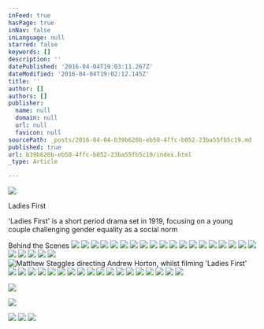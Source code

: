 ```yaml
---
inFeed: true
hasPage: true
inNav: false
inLanguage: null
starred: false
keywords: []
description: ''
datePublished: '2016-04-04T19:03:11.267Z'
dateModified: '2016-04-04T19:02:12.145Z'
title: ''
author: []
authors: []
publisher:
  name: null
  domain: null
  url: null
  favicon: null
sourcePath: _posts/2016-04-04-b39b628b-eb50-4ffc-b052-23ba55fb5c19.md
published: true
url: b39b628b-eb50-4ffc-b052-23ba55fb5c19/index.html
_type: Article

---
```

![](https://the-grid-user-content.s3-us-west-2.amazonaws.com/4e553c2f-baed-41c9-88c8-98af7e6ee338.jpg)

Ladies First

'Ladies First' is a short period drama set in 1919, focusing on a young couple challenging gender equality as a social norm

Behind the Scenes
![](https://the-grid-user-content.s3-us-west-2.amazonaws.com/e5188e49-92c7-43af-9a05-888f4fe387d6.jpg)
![](https://the-grid-user-content.s3-us-west-2.amazonaws.com/2c20bf48-4f0c-4489-83cf-13c3109ce2be.jpg)
![](https://the-grid-user-content.s3-us-west-2.amazonaws.com/af3cb086-0ef4-43a1-a472-a37f4cef7f55.jpg)
![](https://the-grid-user-content.s3-us-west-2.amazonaws.com/4ba19c05-4c6d-4e1e-bea7-4c6f00af0ad4.jpg)
![](https://the-grid-user-content.s3-us-west-2.amazonaws.com/343c1a6a-d9bb-44b8-89fb-61bfca1a97de.jpg)
![](https://the-grid-user-content.s3-us-west-2.amazonaws.com/5b5ce00b-9eea-4a31-95ce-3ac701875f50.jpg)
![](https://the-grid-user-content.s3-us-west-2.amazonaws.com/288e445e-1258-47b7-8d9a-de6ef0609d86.jpg)
![](https://the-grid-user-content.s3-us-west-2.amazonaws.com/089b94eb-65af-4058-870c-d584153ea28d.jpg)
![](https://the-grid-user-content.s3-us-west-2.amazonaws.com/967f186d-4c5e-4612-b5aa-c3e390bb70b1.jpg)
![](https://the-grid-user-content.s3-us-west-2.amazonaws.com/33fca407-aef7-4601-a0e8-19b854c17e42.jpg)
![](https://the-grid-user-content.s3-us-west-2.amazonaws.com/d1ba3835-2130-46e4-b16a-e4a1cef8b330.jpg)
![](https://the-grid-user-content.s3-us-west-2.amazonaws.com/8771159c-9b70-4d1d-a399-68c0a0190946.jpg)
![](https://the-grid-user-content.s3-us-west-2.amazonaws.com/021c374a-d074-4566-b472-298ae0badf45.jpg)
![](https://the-grid-user-content.s3-us-west-2.amazonaws.com/c8f3a723-be9b-4579-80a0-c1b88212711a.jpg)
![](https://the-grid-user-content.s3-us-west-2.amazonaws.com/7d3894c2-1c4d-423c-adfe-a7e9d6a6e87b.jpg)
![](https://the-grid-user-content.s3-us-west-2.amazonaws.com/71643e94-6415-4a95-b152-73eb3c5855c9.jpg)
![](https://the-grid-user-content.s3-us-west-2.amazonaws.com/3041795f-b2a4-4b75-a888-d27a82c74162.jpg)
![](https://the-grid-user-content.s3-us-west-2.amazonaws.com/5ead5541-2dd3-4d15-9303-a70170281bd1.jpg)
![](https://the-grid-user-content.s3-us-west-2.amazonaws.com/20308959-6486-4245-94e7-bf046897a18b.jpg)
![](https://the-grid-user-content.s3-us-west-2.amazonaws.com/87227402-9a94-4f4b-b3c3-47ac1fc607be.jpg)
![](https://the-grid-user-content.s3-us-west-2.amazonaws.com/553ac9d1-77c9-4da1-9ec9-204c498fd853.jpg)
![](https://the-grid-user-content.s3-us-west-2.amazonaws.com/35867c25-a8e7-433a-b2ea-a8a4c9c937b5.jpg)
![](https://the-grid-user-content.s3-us-west-2.amazonaws.com/6d5b3e8f-d96a-43a8-8e08-5254679ddbd3.jpg)
![](https://the-grid-user-content.s3-us-west-2.amazonaws.com/6b6f28bd-23f6-47fa-b095-e138f1ad15a0.jpg)
![Matthew Steggles directing Andrew Horton, whilst filming 'Ladies First'](https://s3-us-west-2.amazonaws.com/the-grid-img/p/ff60f046ec6b1a44aff4809b29693971da4d4fa4.jpg)
![](https://the-grid-user-content.s3-us-west-2.amazonaws.com/749ec0ca-254d-4065-9277-3afece904190.jpg)
![](https://the-grid-user-content.s3-us-west-2.amazonaws.com/1500062f-9882-4bd7-bb7c-b176bdd6d76c.jpg)
![](https://the-grid-user-content.s3-us-west-2.amazonaws.com/749b365e-a4f3-42f8-8694-cd60b51b3c3e.jpg)
![](https://the-grid-user-content.s3-us-west-2.amazonaws.com/0d778efb-c492-4484-81e6-5ca8d9eb94f4.jpg)
![](https://the-grid-user-content.s3-us-west-2.amazonaws.com/34baa59c-58dd-45f6-955b-7b6c7205151b.jpg)
![](https://the-grid-user-content.s3-us-west-2.amazonaws.com/899df152-8fdf-4729-b4c6-647620c1ce5f.jpg)
![](https://the-grid-user-content.s3-us-west-2.amazonaws.com/a05d00b3-f8de-45f0-a46d-08521ae2b4fe.jpg)
![](https://the-grid-user-content.s3-us-west-2.amazonaws.com/ca10bde2-f0ac-413c-9276-6ed41b8ee50c.jpg)
![](https://the-grid-user-content.s3-us-west-2.amazonaws.com/804a4491-9765-4532-89ef-839682ed3a5f.jpg)
![](https://the-grid-user-content.s3-us-west-2.amazonaws.com/81e3027d-da63-4467-841f-5c0008279fd4.jpg)
![](https://the-grid-user-content.s3-us-west-2.amazonaws.com/f357871f-524d-4398-b458-a6f00c50461e.jpg)
![](https://the-grid-user-content.s3-us-west-2.amazonaws.com/a76cfea3-a6fc-4e6f-8c33-6f1a84a97560.jpg)
![](https://the-grid-user-content.s3-us-west-2.amazonaws.com/fe19c0f8-85ec-4d67-870f-e26fdb43701b.jpg)
![](https://the-grid-user-content.s3-us-west-2.amazonaws.com/34866f4e-4d02-4904-9cf9-e00900aaae67.jpg)
![](https://the-grid-user-content.s3-us-west-2.amazonaws.com/61dee8c6-c3af-4ef4-a97f-ee4f63966494.jpg)
![](https://the-grid-user-content.s3-us-west-2.amazonaws.com/fae0efea-4527-4d4d-af59-295ff5f63053.jpg)
![](https://the-grid-user-content.s3-us-west-2.amazonaws.com/ba50b28d-94d0-497c-a480-40c1a85bdea2.jpg)
![](https://the-grid-user-content.s3-us-west-2.amazonaws.com/dc35c4d3-a0f7-462c-ae4e-d0e67be30475.jpg)

  
![](https://the-grid-user-content.s3-us-west-2.amazonaws.com/e9a89f41-2a66-4387-897a-c42f62049701.jpg)

  
![](https://the-grid-user-content.s3-us-west-2.amazonaws.com/0eac3e47-e406-4a5e-a1b5-2a61b7c35085.jpg)

  
![](https://the-grid-user-content.s3-us-west-2.amazonaws.com/07ce5fd9-d1fb-41c5-8f9d-b042be7bd711.jpg)
![](https://the-grid-user-content.s3-us-west-2.amazonaws.com/1e9c5567-8113-4304-a3d2-39fdf33580df.jpg)
![](https://the-grid-user-content.s3-us-west-2.amazonaws.com/761104ca-ae80-4428-bf29-a4b9a7d458d1.jpg)